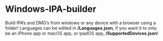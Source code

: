 # Windows-IPA-builder
Build IPA’s and DMG’s from windows or any device with a browser using a folder! Languages can be edited in **/Languages.json**, if you want it to only be an iPhone app or macOS app, or ipadOS app, **/SupportedDevices.json**!
